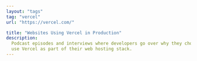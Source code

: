 ```yaml
---
layout: "tags"
tag: "vercel"
url: "https://vercel.com/"

title: "Websites Using Vercel in Production"
description:
  Podcast episodes and interviews where developers go over why they chose to
  use Vercel as part of their web hosting stack.
---
```

